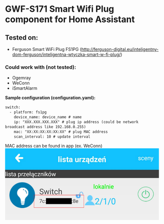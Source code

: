 # GWF-S171 Smart Wifi Plug component for Home Assistant

## Tested on:
* Ferguson Smart WiFi Plug FS1PG (http://ferguson-digital.eu/inteligentny-dom-ferguson/inteligentna-wtyczka-smart-w-fi-plug/)
### Could work with (not tested):
* Ogemray
* WeConn
* iSmartAlarm

**Sample configuration (configuration.yaml):**
```
switch:
  - platform: fs1pg
    device_name: device_name # name
    ip: "XXX.XXX.XXX.XXX" # plug ip address (could be network broadcast address like 192.168.0.255)
    mac: "XX:XX:XX:XX:XX:XX" # plug MAC address
    scan_interval: 10 # update interval
```

MAC address can be found in app (ex. WeConn)
![WeConn screenshot](Screenshot_20181223-235137.jpg)